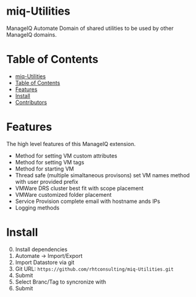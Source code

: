 # miq-Utilities
ManageIQ Automate Domain of shared utilities to be used by other ManageIQ domains.

# Table of Contents
* [miq-Utilities](#miq-utilities)
* [Table of Contents](#table-of-contents)
* [Features](#features)
* [Install](#install)
* [Contributors](#contributors)

# Features
The high level features of this ManageIQ extension.

* Method for setting VM custom attributes
* Method for setting VM tags
* Method for starting VM
* Thread safe (multiple simaltaneous provisons) set VM names method with user provided prefix
* VMWare DRS cluster best fit with scope placement
* VMWare customized folder placement
* Service Provision complete email with hostname ands IPs
* Logging methods

# Install
0. Install dependencies
1. Automate -> Import/Export
2. Import Datastore via git
3. Git URL: `https://github.com/rhtconsulting/miq-Utilities.git`
4. Submit
5. Select Branc/Tag to syncronize with
6. Submit
